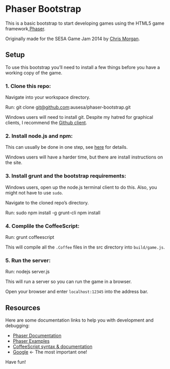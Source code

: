 Phaser Bootstrap
================

This is a basic bootstrap to start developing games using the HTML5 game
framework,[Phaser](https://github.com/photonstorm/phaser).

Originally made for the SESA Game Jam 2014 by [Chris Morgan](https://github.com/drpotato).

## Setup

To use this bootstrap you’ll need to install a few things before you have a
working copy of the game.

### 1. Clone this repo:

Navigate into your workspace directory.

Run:
    git clone git@github.com:ausesa/phaser-bootstrap.git

Windows users will need to install git. Despite my hatred for graphical clients,
I recommend the [Github client](https://windows.github.com).

### 2. Install node.js and npm:

This can usually be done in one step, see [here](http://nodejs.org) for details.

Windows users will have a harder time, but there are install instructions on the site.

### 3. Install grunt and the bootstrap requirements:

Windows users, open up the node.js terminal client to do this. Also, you might not have to use `sudo`.

Navigate to the cloned repo’s directory.

Run:
    sudo npm install -g grunt-cli
    npm install

### 4. Complile the CoffeeScript:

Run:
    grunt coffeescript

This will compile all the `.Coffee` files in the src directory into `build/game.js`.

### 5. Run the server:

Run:
    nodejs server.js

This will run a server so you can run the game in a browser.

Open your browser and enter `localhost:12345` into the address bar.

## Resources

Here are some documentation links to help you with development and debugging:

* [Phaser Documentation](http://phaser.io/docs/)
* [Phaser Examples](http://phaser.io/examples/)
* [CoffeeScript syntax & documentation](http://coffeescript.org)
* [Google](http://google.com) <- The most important one!

Have fun!
